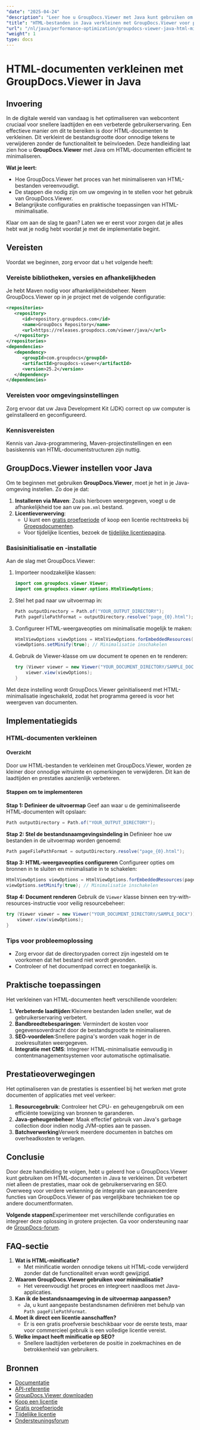 ```yaml
---
"date": "2025-04-24"
"description": "Leer hoe u GroupDocs.Viewer met Java kunt gebruiken om HTML-bestanden efficiënt te minimaliseren en zo de webprestaties en gebruikerservaring te verbeteren."
"title": "HTML-bestanden in Java verkleinen met GroupDocs.Viewer voor prestatieoptimalisatie"
"url": "/nl/java/performance-optimization/groupdocs-viewer-java-html-minification-guide/"
"weight": 1
type: docs
---
```

# HTML-documenten verkleinen met GroupDocs.Viewer in Java

## Invoering
In de digitale wereld van vandaag is het optimaliseren van webcontent cruciaal voor snellere laadtijden en een verbeterde gebruikerservaring. Een effectieve manier om dit te bereiken is door HTML-documenten te verkleinen. Dit verkleint de bestandsgrootte door onnodige tekens te verwijderen zonder de functionaliteit te beïnvloeden. Deze handleiding laat zien hoe u **GroupDocs.Viewer** met Java om HTML-documenten efficiënt te minimaliseren.

**Wat je leert:**
- Hoe GroupDocs.Viewer het proces van het minimaliseren van HTML-bestanden vereenvoudigt.
- De stappen die nodig zijn om uw omgeving in te stellen voor het gebruik van GroupDocs.Viewer.
- Belangrijkste configuraties en praktische toepassingen van HTML-minimalisatie.

Klaar om aan de slag te gaan? Laten we er eerst voor zorgen dat je alles hebt wat je nodig hebt voordat je met de implementatie begint.

## Vereisten
Voordat we beginnen, zorg ervoor dat u het volgende heeft:

### Vereiste bibliotheken, versies en afhankelijkheden
Je hebt Maven nodig voor afhankelijkheidsbeheer. Neem GroupDocs.Viewer op in je project met de volgende configuratie:

```xml
<repositories>
   <repository>
      <id>repository.groupdocs.com</id>
      <name>GroupDocs Repository</name>
      <url>https://releases.groupdocs.com/viewer/java/</url>
   </repository>
</repositories>
<dependencies>
   <dependency>
      <groupId>com.groupdocs</groupId>
      <artifactId>groupdocs-viewer</artifactId>
      <version>25.2</version>
   </dependency>
</dependencies>
```

### Vereisten voor omgevingsinstellingen
Zorg ervoor dat uw Java Development Kit (JDK) correct op uw computer is geïnstalleerd en geconfigureerd.

### Kennisvereisten
Kennis van Java-programmering, Maven-projectinstellingen en een basiskennis van HTML-documentstructuren zijn nuttig.

## GroupDocs.Viewer instellen voor Java
Om te beginnen met gebruiken **GroupDocs.Viewer**, moet je het in je Java-omgeving instellen. Zo doe je dat:

1. **Installeren via Maven**: Zoals hierboven weergegeven, voegt u de afhankelijkheid toe aan uw `pom.xml` bestand.
2. **Licentieverwerving**:
   - U kunt een [gratis proefperiode](https://releases.groupdocs.com/viewer/java/) of koop een licentie rechtstreeks bij [Groepsdocumenten](https://purchase.groupdocs.com/buy).
   - Voor tijdelijke licenties, bezoek de [tijdelijke licentiepagina](https://purchase.groupdocs.com/temporary-license/).

### Basisinitialisatie en -installatie
Aan de slag met GroupDocs.Viewer:

1. Importeer noodzakelijke klassen:
    ```java
    import com.groupdocs.viewer.Viewer;
    import com.groupdocs.viewer.options.HtmlViewOptions;
    ```

2. Stel het pad naar uw uitvoermap in:
    ```java
    Path outputDirectory = Path.of("YOUR_OUTPUT_DIRECTORY");
    Path pageFilePathFormat = outputDirectory.resolve("page_{0}.html");
    ```

3. Configureer HTML-weergaveopties om minimalisatie mogelijk te maken:
    ```java
    HtmlViewOptions viewOptions = HtmlViewOptions.forEmbeddedResources(pageFilePathFormat);
    viewOptions.setMinify(true); // Minimalisatie inschakelen
    ```

4. Gebruik de Viewer-klasse om uw document te openen en te renderen:
    ```java
    try (Viewer viewer = new Viewer("YOUR_DOCUMENT_DIRECTORY/SAMPLE_DOCX")) {
        viewer.view(viewOptions);
    }
    ```

Met deze instelling wordt GroupDocs.Viewer geïnitialiseerd met HTML-minimalisatie ingeschakeld, zodat het programma gereed is voor het weergeven van documenten.

## Implementatiegids
### HTML-documenten verkleinen
#### Overzicht
Door uw HTML-bestanden te verkleinen met GroupDocs.Viewer, worden ze kleiner door onnodige witruimte en opmerkingen te verwijderen. Dit kan de laadtijden en prestaties aanzienlijk verbeteren.

#### Stappen om te implementeren
**Stap 1: Definieer de uitvoermap**
Geef aan waar u de geminimaliseerde HTML-documenten wilt opslaan:
```java
Path outputDirectory = Path.of("YOUR_OUTPUT_DIRECTORY");
```

**Stap 2: Stel de bestandsnaamgevingsindeling in**
Definieer hoe uw bestanden in de uitvoermap worden genoemd:
```java
Path pageFilePathFormat = outputDirectory.resolve("page_{0}.html");
```

**Stap 3: HTML-weergaveopties configureren**
Configureer opties om bronnen in te sluiten en minimalisatie in te schakelen:
```java
HtmlViewOptions viewOptions = HtmlViewOptions.forEmbeddedResources(pageFilePathFormat);
viewOptions.setMinify(true); // Minimalisatie inschakelen
```

**Stap 4: Document renderen**
Gebruik de `Viewer` klasse binnen een try-with-resources-instructie voor veilig resourcebeheer:
```java
try (Viewer viewer = new Viewer("YOUR_DOCUMENT_DIRECTORY/SAMPLE_DOCX")) {
    viewer.view(viewOptions);
}
```

### Tips voor probleemoplossing
- Zorg ervoor dat de directorypaden correct zijn ingesteld om te voorkomen dat het bestand niet wordt gevonden.
- Controleer of het documentpad correct en toegankelijk is.

## Praktische toepassingen
Het verkleinen van HTML-documenten heeft verschillende voordelen:

1. **Verbeterde laadtijden**:Kleinere bestanden laden sneller, wat de gebruikerservaring verbetert.
2. **Bandbreedtebesparingen**: Vermindert de kosten voor gegevensoverdracht door de bestandsgrootte te minimaliseren.
3. **SEO-voordelen**:Snellere pagina's worden vaak hoger in de zoekresultaten weergegeven.
4. **Integratie met CMS**: Integreer HTML-minimalisatie eenvoudig in contentmanagementsystemen voor automatische optimalisatie.

## Prestatieoverwegingen
Het optimaliseren van de prestaties is essentieel bij het werken met grote documenten of applicaties met veel verkeer:

1. **Resourcegebruik**: Controleer het CPU- en geheugengebruik om een efficiënte toewijzing van bronnen te garanderen.
2. **Java-geheugenbeheer**: Maak effectief gebruik van Java's garbage collection door indien nodig JVM-opties aan te passen.
3. **Batchverwerking**Verwerk meerdere documenten in batches om overheadkosten te verlagen.

## Conclusie
Door deze handleiding te volgen, hebt u geleerd hoe u GroupDocs.Viewer kunt gebruiken om HTML-documenten in Java te verkleinen. Dit verbetert niet alleen de prestaties, maar ook de gebruikerservaring en SEO. Overweeg voor verdere verkenning de integratie van geavanceerdere functies van GroupDocs.Viewer of pas vergelijkbare technieken toe op andere documentformaten.

**Volgende stappen**Experimenteer met verschillende configuraties en integreer deze oplossing in grotere projecten. Ga voor ondersteuning naar de [GroupDocs-forum](https://forum.groupdocs.com/c/viewer/9).

## FAQ-sectie
1. **Wat is HTML-minificatie?**
   - Met minificatie worden onnodige tekens uit HTML-code verwijderd zonder dat de functionaliteit ervan wordt gewijzigd.
2. **Waarom GroupDocs.Viewer gebruiken voor minimalisatie?**
   - Het vereenvoudigt het proces en integreert naadloos met Java-applicaties.
3. **Kan ik de bestandsnaamgeving in de uitvoermap aanpassen?**
   - Ja, u kunt aangepaste bestandsnamen definiëren met behulp van `Path pageFilePathFormat`.
4. **Moet ik direct een licentie aanschaffen?**
   - Er is een gratis proefversie beschikbaar voor de eerste tests, maar voor commercieel gebruik is een volledige licentie vereist.
5. **Welke impact heeft minificatie op SEO?**
   - Snellere laadtijden verbeteren de positie in zoekmachines en de betrokkenheid van gebruikers.

## Bronnen
- [Documentatie](https://docs.groupdocs.com/viewer/java/)
- [API-referentie](https://reference.groupdocs.com/viewer/java/)
- [GroupDocs.Viewer downloaden](https://releases.groupdocs.com/viewer/java/)
- [Koop een licentie](https://purchase.groupdocs.com/buy)
- [Gratis proefperiode](https://releases.groupdocs.com/viewer/java/)
- [Tijdelijke licentie](https://purchase.groupdocs.com/temporary-license/)
- [Ondersteuningsforum](https://forum.groupdocs.com/c/viewer/9)